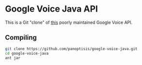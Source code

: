 # Google Voice Java API
This is a Git "clone" of [this](https://code.google.com/p/google-voice-java) poorly
maintained Google Voice API.

## Compiling
```bash
git clone https://github.com/panoptisis/google-voice-java.git
cd google-voice-java
ant jar
```